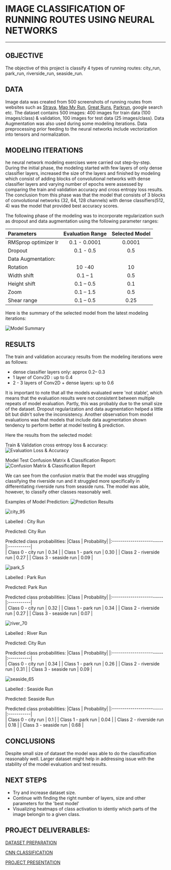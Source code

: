 # IMAGE CLASSIFICATION OF RUNNING ROUTES USING NEURAL NETWORKS

___
## OBJECTIVE
The objective of this project is classify 4 types of running routes: city_run, park_run, riverside_run, seaside_run.


## DATA
Image data was created from 500 screenshots of running routes from websites such as [Strava](https://www.strava.com/local), [Map My Run](https://www.mapmyrun.com/routes/search), [Great Runs](https://greatruns.com/lists/main-lists/#), [Parkrun](https://www.parkrun.fr/events/#geo=5/46.58/2.86), google search etc.
The dataset contains 500 images: 400 images for train data (100 images/class)  & validation, 100 images for test data (25 images/class). 
Data Augmentation was also used during some modeling iterations. 
Data preprocessing prior feeding to the neural networks include vectorization into tensors and normalization.

## MODELING ITERATIONS
he neural network modeling exercises were carried out step-by-step.
During the initial phase, the modeling started with few layers of  only dense classifier layers, increased the size of the layers and finished by modeling which consist of adding   blocks of convolutional networks with dense classifier layers and varying number of epochs were assessed by comparing the train and validation accuracy and cross entropy loss results. 
The conclusion from this phase was that the model that consists of 3 blocks of convolutional networks (32, 64, 128 channels) with dense classifiers(512, 4) was the model that provided best accuracy scores.

The following phase of the modeling was to incorporate regularization such as dropout and data augmentation using the following parameter ranges:

| Parameters           | Evaluation Range |Selected Model | 
|:---------------------|:----------------:|:-------------:|
| RMSprop optimizer lr |0.1 - 0.0001      | 0.0001        | 
| Dropout              | 0.1 - 0.5        | 0.5           | 
| Data Augmentation:   |                  |               |
|  Rotation	           | 10 -40	          | 10            |
|  Width shift 	       | 0.1 – 1          | 0.5           |	
|  Height shift 	     | 0.1 – 0.5        | 0.1           |       	
|  Zoom 		           | 0.1 – 1.5	      | 0.5           |
|  Shear range		     | 0.1 – 0.5	      | 0.25          |

Here is the summary of the selected model from the latest modeling iterations:

![Model Summary](model_summary.png)

## RESULTS 
The train and validation accuracy results from the modeling iterations were as follows:
* dense classifier layers only: approx  0.2– 0.3
* 1 layer of Conv2D : up to 0.4
* 2 - 3 layers of Conv2D + dense layers: up to 0.6

It is important to note that all the models evaluated were 'not stable', which means that the evaluation results were not consistent between multiple repeats of model evaluation. Partly, this was probably due to the small size of the dataset.
Dropout regularization and data augmentation helped a little bit but didn't solve the inconsistency. 
Another observation from model evaluations was that models that include data augmentation shown tendency  to perform better at model testing & prediction.

Here the results from the selected model: 

Train & Validation cross entropy loss & accuracy:
![Evaluation Loss & Accuracy](loss_accuracy.png)

Model Test Confusion Matrix & Classification Report:
![Confusion Matrix & Classification Report](cm_proba)

We can see from the confusion matrix that the model was struggling classifying the riverside run and it struggled more specifically in differentiating riverside runs from seaside runs. The model was able, however, to classify other classes reasonably well.

Examples of Model Prediction:
![Prediction Results](pred_results)

![city_95](city_95.png)

Labelled : City Run

Predicted: City Run

Predicted class probabilities: 
|Class                     | Probability|
|:-------------------------|:-----------|        
| Class 0 - city run       | 0.34       |
| Class 1 - park run       | 0.30       |
| Class 2 - riverside run  | 0.27       |
| Class 3 - seaside run    | 0.09       |

![park_5](park_5.png)

Labelled : Park Run

Predicted: Park Run

Predicted class probabilities: 
|Class                     | Probability|
|:-------------------------|:-----------|        
| Class 0 - city run       | 0.32       |
| Class 1 - park run       | 0.34       |
| Class 2 - riverside run  | 0.27       |
| Class 3 - seaside run    | 0.07       |

![river_70](river_70.png)

Labelled : River Run

Predicted: City Run

Predicted class probabilities: 
|Class                     | Probability|
|:-------------------------|:-----------|        
| Class 0 - city run       | 0.34       |
| Class 1 - park run       | 0.26       |
| Class 2 - riverside run  | 0.31       |
| Class 3 - seaside run    | 0.09       |

![seaside_65](seaside_65.png)

Labelled : Seaside Run

Predicted: Seaside Run

Predicted class probabilities: 
|Class                     | Probability|
|:-------------------------|:-----------|        
| Class 0 - city run       | 0.1        |
| Class 1 - park run       | 0.04       |
| Class 2 - riverside run  | 0.18       |
| Class 3 - seaside run    | 0.68       |


## CONCLUSIONS

Despite small size of dataset the model was able to do the classification reasonably well.
Larger dataset might help in addressing issue with the stability of the model evaluation and test results. 

## NEXT STEPS
* Try and increase dataset size. 
* Continue with finding the right number of layers, size and other parameters for the 'best model'
* Visualizing heatmaps of class activation to identiy which parts of the image belongin to a given class. 


## PROJECT DELIVERABLES:

[DATASET PREPARATION](project_5_dataset_final.ipynb)

[CNN CLASSIFICATION](project_5_convnet_final.ipynb)

[PROJECT PRESENTATION](project_5_presentation.pptx)
